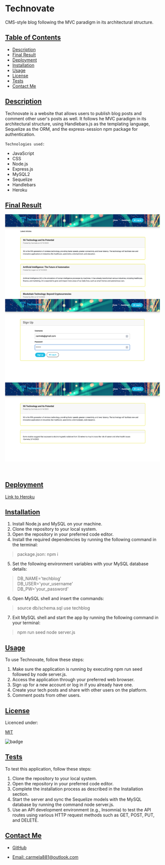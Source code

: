 # Technovate

CMS-style blog following the MVC paradigm in its architectural structure.

## [Table of Contents](#table-of-contents)

- [Description](#description)
- [Final Result](#final-result)
- [Deployment](#deployment)
- [Installation](#installation)
- [Usage](#usage)
- [License](#license)
- [Tests](#tests)
- [Contact Me](#contact)

## [Description](#table-of-contents)

Technovate is a website that allows users to publish blog posts and comment other user's posts as well. It follows he MVC paradigm in its architectural structure, using Handlebars.js as the templating language, Sequelize as the ORM, and the express-session npm package for authentication.

`Technologies used:`

- JavaScript
- CSS
- Node.js
- Express.js
- MySQL2
- Sequelize
- Handlebars
- Heroku

## [Final Result](#table-of-contents)

![homepage](public/img/homepage.png)
![comment](public/img/comment.png)
![login](public/img/login.png)

![]()

## [Deployment](#deployment)

[Link to Heroku]()

## [Installation](#installation)

1. Install Node.js and MySQL on your machine.
2. Clone the repository to your local system.
3. Open the repository in your preferred code editor.
4. Install the required dependencies by running the following command in the terminal:

> package.json: npm i

5. Set the following environment variables with your MySQL database details:

> DB_NAME='techblog'  
> DB_USER='your_username'  
> DB_PW='your_password'

6. Open MySQL shell and insert the commands: 

> source db/schema.sql
> use techblog

7. Exit MySQL shell and start the app by running the following command in your terminal: 

> npm run seed
> node server.js

## [Usage](#table-of-contents)

To use Technovate, follow these steps:

1. Make sure the application is running by executing npm run seed followed by node server.js.
2. Access the application through your preferred web browser.
3. Sign up for a new account or log in if you already have one.
4. Create your tech posts and share with other users on the platform.
5. Comment posts from other users.


## [License](#table-of-contents)

Licenced under:

[MIT](https://choosealicense.com/licenses/MIT)

![badge](https://img.shields.io/badge/license-MIT-green>)

## [Tests](#table-of-contents)

To test this application, follow these steps:

1. Clone the repository to your local system.
2. Open the repository in your preferred code editor.
3. Complete the installation process as described in the Installation section.
4. Start the server and sync the Sequelize models with the MySQL database by running the command node server.js.
5. Use an API development environment (e.g., Insomnia) to test the API routes using various HTTP request methods such as GET, POST, PUT, and DELETE.

## [Contact Me](#table-of-contents)

- [GitHub](https://github.com/cdrcar)

- [Email: carmela881@outlook.com](mailto:carmela881@outlook.com)
